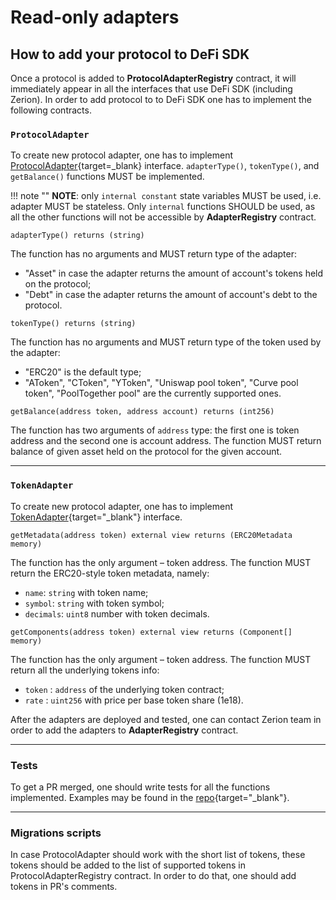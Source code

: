 # Read-only adapters

## How to add your protocol to DeFi SDK

Once a protocol is added to **ProtocolAdapterRegistry** contract, it will immediately appear in all the interfaces that use DeFi SDK \(including Zerion\). In order to add protocol to to DeFi SDK one has to implement the following contracts.

### `ProtocolAdapter`

To create new protocol adapter, one has to implement [ProtocolAdapter](https://github.com/zeriontech/defi-sdk/blob/master/contracts/adapters/ProtocolAdapter.sol){target=\_blank} interface. `adapterType()`, `tokenType()`, and `getBalance()` functions MUST be implemented.

!!! note ""
**NOTE**: only `internal constant` state variables MUST be used, i.e. adapter MUST be stateless.
Only `internal` functions SHOULD be used, as all the other functions will not be accessible by **AdapterRegistry** contract.

```solidity
adapterType() returns (string)
```

The function has no arguments and MUST return type of the adapter:

- "Asset" in case the adapter returns the amount of account's tokens held on the protocol;
- "Debt" in case the adapter returns the amount of account's debt to the protocol.

```solidity
tokenType() returns (string)
```

The function has no arguments and MUST return type of the token used by the adapter:

- "ERC20" is the default type;
- "AToken", "CToken", "YToken", "Uniswap pool token", "Curve pool token", "PoolTogether pool" are the currently supported ones.

```solidity
getBalance(address token, address account) returns (int256)
```

The function has two arguments of `address` type: the first one is token address and the second one is account address. The function MUST return balance of given asset held on the protocol for the given account.

---

### `TokenAdapter`

To create new protocol adapter, one has to implement [TokenAdapter](https://github.com/zeriontech/defi-sdk/blob/master/contracts/adapters/TokenAdapter.sol){target="\_blank"} interface.

```solidity
getMetadata(address token) external view returns (ERC20Metadata memory)
```

The function has the only argument – token address. The function MUST return the ERC20-style token metadata, namely:

- `name`: `string` with token name;
- `symbol`: `string` with token symbol;
- `decimals`: `uint8` number with token decimals.

```solidity
getComponents(address token) external view returns (Component[] memory)
```

The function has the only argument – token address. The function MUST return all the underlying tokens info:

- `token` : `address` of the underlying token contract;
- `rate` : `uint256` with price per base token share \(1e18\).

After the adapters are deployed and tested, one can contact Zerion team in order to add the adapters to **AdapterRegistry** contract.

---

### Tests

To get a PR merged, one should write tests for all the functions implemented. Examples may be found in the [repo](https://github.com/zeriontech/defi-sdk/tree/master/test){target="\_blank"}.

---

### Migrations scripts

In case ProtocolAdapter should work with the short list of tokens, these tokens should be added to the list of supported tokens in ProtocolAdapterRegistry contract. In order to do that, one should add tokens in PR's comments.
